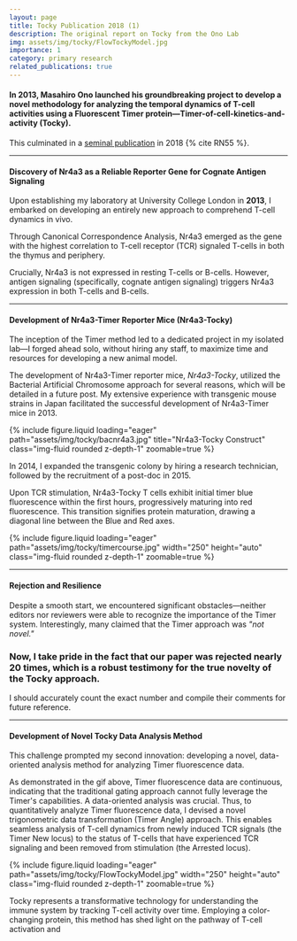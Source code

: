 ```yaml
---
layout: page
title: Tocky Publication 2018 (1)
description: The original report on Tocky from the Ono Lab
img: assets/img/tocky/FlowTockyModel.jpg
importance: 1
category: primary research
related_publications: true
---
```

#### In 2013, Masahiro Ono launched his groundbreaking project to develop a novel methodology for analyzing the temporal dynamics of T-cell activities using a Fluorescent Timer protein—**T**imer-**o**f-**c**ell-**k**inetics-and-activit**y** (**Tocky**).

This culminated in a [seminal publication](https://rupress.org/jcb/article/217/8/2931/39442/A-timer-for-analyzing-temporally-dynamic-changes) in 2018 {% cite RN55 %}.

---
#### Discovery of Nr4a3 as a Reliable Reporter Gene for Cognate Antigen Signaling

Upon establishing my laboratory at University College London in **2013**, I embarked on developing an entirely new approach to comprehend T-cell dynamics in vivo.

Through Canonical Correspondence Analysis, Nr4a3 emerged as the gene with the highest correlation to T-cell receptor (TCR) signaled T-cells in both the thymus and periphery.

Crucially, Nr4a3 is not expressed in resting T-cells or B-cells. However, antigen signaling (specifically, cognate antigen signaling) triggers Nr4a3 expression in both T-cells and B-cells.

---
#### Development of Nr4a3-Timer Reporter Mice (Nr4a3-Tocky)

The inception of the Timer method led to a dedicated project in my isolated lab—I forged ahead solo, without hiring any staff, to maximize time and resources for developing a new animal model.

The development of Nr4a3-Timer reporter mice, *Nr4a3-Tocky*, utilized the Bacterial Artificial Chromosome approach for several reasons, which will be detailed in a future post. My extensive experience with transgenic mouse strains in Japan facilitated the successful development of Nr4a3-Timer mice in 2013.

<div class="row">
    <div class="col-sm-3 mt-3 mt-md-0">
        {% include figure.liquid loading="eager" path="assets/img/tocky/bacnr4a3.jpg" title="Nr4a3-Tocky Construct" class="img-fluid rounded z-depth-1" zoomable=true %}
    </div>
</div>

In 2014, I expanded the transgenic colony by hiring a research technician, followed by the recruitment of a post-doc in 2015.

Upon TCR stimulation, Nr4a3-Tocky T cells exhibit initial timer blue fluorescence within the first hours, progressively maturing into red fluorescence. This transition signifies protein maturation, drawing a diagonal line between the Blue and Red axes.

<div class="row">
    <div class="col-sm mt-3 mt-md-0">
        {% include figure.liquid loading="eager" path="assets/img/tocky/timercourse.jpg" width="250" height="auto" class="img-fluid rounded z-depth-1" zoomable=true %}
    </div>
</div>

--- 
#### Rejection and Resilience 

Despite a smooth start, we encountered significant obstacles—neither editors nor reviewers were able to recognize the importance of the Timer system. Interestingly, many claimed that the Timer approach was _"not novel."_

### Now, I take pride in the fact that our paper was rejected nearly 20 times, which is a robust testimony for the true novelty of the Tocky approach. 

I should accurately count the exact number and compile their comments for future reference.

--- 
#### Development of Novel Tocky Data Analysis Method

This challenge prompted my second innovation: developing a novel, data-oriented analysis method for analyzing Timer fluorescence data.

As demonstrated in the gif above, Timer fluorescence data are continuous, indicating that the traditional gating approach cannot fully leverage the Timer's capabilities. A data-oriented analysis was crucial. Thus, to quantitatively analyze Timer fluorescence data, I devised a novel trigonometric data transformation (Timer Angle) approach. This enables seamless analysis of T-cell dynamics from newly induced TCR signals (the Timer New locus) to the status of T-cells that have experienced TCR signaling and been removed from stimulation (the Arrested locus).

<div class="row">
    <div class="col-sm mt-3 mt-md-0">
        {% include figure.liquid loading="eager" path="assets/img/tocky/FlowTockyModel.jpg" width="250" height="auto" class="img-fluid rounded z-depth-1" zoomable=true %}
    </div>
</div>

Tocky represents a transformative technology for understanding the immune system by tracking T-cell activity over time. Employing a color-changing protein, this method has shed light on the pathway of T-cell activation and